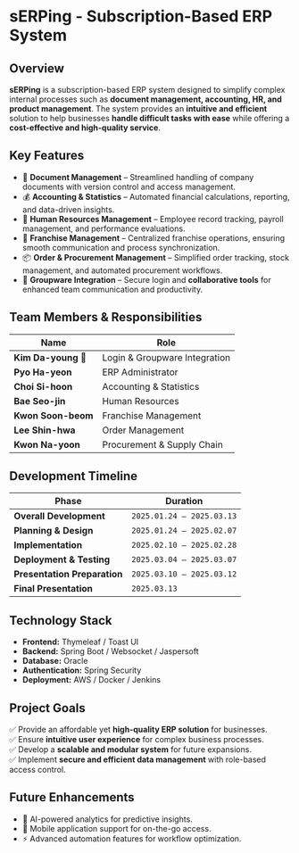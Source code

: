 # **sERPing - Subscription-Based ERP System**

## **Overview**
**sERPing** is a subscription-based ERP system designed to simplify complex internal processes such as **document management, accounting, HR, and product management**. The system provides an **intuitive and efficient** solution to help businesses **handle difficult tasks with ease** while offering a **cost-effective and high-quality service**.

## **Key Features**
- 📂 **Document Management** – Streamlined handling of company documents with version control and access management.  
- 💰 **Accounting & Statistics** – Automated financial calculations, reporting, and data-driven insights.  
- 👥 **Human Resources Management** – Employee record tracking, payroll management, and performance evaluations.  
- 🏢 **Franchise Management** – Centralized franchise operations, ensuring smooth communication and process synchronization.  
- 📦 **Order & Procurement Management** – Simplified order tracking, stock management, and automated procurement workflows.  
- 🔐 **Groupware Integration** – Secure login and **collaborative tools** for enhanced team communication and productivity.  

## **Team Members & Responsibilities**
| Name | Role |
|------|------|
| **Kim Da-young 👩** | Login & Groupware Integration | 
| **Pyo Ha-yeon** | ERP Administrator |
| **Choi Si-hoon** | Accounting & Statistics |
| **Bae Seo-jin** | Human Resources |
| **Kwon Soon-beom** | Franchise Management |
| **Lee Shin-hwa** | Order Management |
| **Kwon Na-yoon** | Procurement & Supply Chain |

## **Development Timeline**
| Phase | Duration |
|----------------------|----------------|
| **Overall Development** | `2025.01.24 – 2025.03.13` |
| **Planning & Design** | `2025.01.24 – 2025.02.07` |
| **Implementation** | `2025.02.10 – 2025.02.28` |
| **Deployment & Testing** | `2025.03.04 – 2025.03.07` |
| **Presentation Preparation** | `2025.03.10 – 2025.03.12` |
| **Final Presentation** | `2025.03.13` |

## **Technology Stack**
- **Frontend:** Thymeleaf / Toast UI
- **Backend:** Spring Boot / Websocket / Jaspersoft
- **Database:** Oracle  
- **Authentication:** Spring Security  
- **Deployment:** AWS / Docker / Jenkins

## **Project Goals**
✅ Provide an affordable yet **high-quality ERP solution** for businesses.  
✅ Ensure **intuitive user experience** for complex business processes.  
✅ Develop a **scalable and modular system** for future expansions.  
✅ Implement **secure and efficient data management** with role-based access control.  

## **Future Enhancements**
- 🤖 AI-powered analytics for predictive insights.  
- 📱 Mobile application support for on-the-go access.  
- ⚡ Advanced automation features for workflow optimization.  

